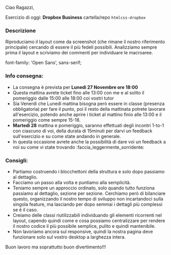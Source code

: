 Ciao Ragazzi,

Esercizio di oggi: **Dropbox Business**
cartella/repo `htmlcss-dropbox`
### Descrizione
Riproduciamo il layout come da screenshot (che rimane il nostro riferimento principale) cercando di essere il più fedeli possibili.
Analizziamo sempre prima il layout e scriviamo dei commenti per individuare le macroaree.

 font-family: 'Open Sans', sans-serif;

### Info consegna:
* La consegna è prevista per **Lunedì 27 Novembre ore 18:00**
* Questa mattina avrete ticket fino alle 13:00 con me e al solito il pomeriggio dalle 15:00 alle 18:00 coi vostri tutor
* Sia Venerdì che Lunedì mattina bisogna però essere in classe (presenza obbligatoria) per fare il punto, poi il resto della mattinata potrete lavorare all'esercizio, potendo anche aprire i ticket al mattino finio alle 13:00 e il pomeriggio come sempre 15-18.
* **Martedì 28** mattina e pomeriggio, saranno effettuati degli incontri 1-to-1 con ciascuno di voi, della durata di 15minuti per darvi un feedback sull'esercizio e su come state andando in generale.
* In questa occasione avrete anche la possibilità di dare voi un feedback a noi su come vi state trovando :faccia_leggermente_sorridente:
### Consigli:
* Partiamo costruendo i blocchettoni della struttura e solo dopo passiamo al dettaglio.
* Facciamo un passo alla volta e puntiamo alla semplicità.
* Teniamo sempre un approccio ordinato, solo quando tutto funziona passiamo al dettaglio, sezione per sezione. Cerchiamo però di bilanciare questo, organizzando il nostro tempo di sviluppo non incartandoci sulla singola feature, ma lasciando per dopo semmai i dettagli più complessi se è il caso.
* Creiamo delle classi riutilizzabili individuando gli elementi ricorrenti nel layout, capendo quindi come e cosa possiamo centralizzare per rendere il nostro codice il più possibile semplice, pulito e quindi mantenibile.
* Non lavoriamo ancora sul responsive, quindi la nostra pagina deve funzionare solo sul vostro desktop a larghezza intera.

Buon lavoro ma soprattutto buon divertimento!!!     